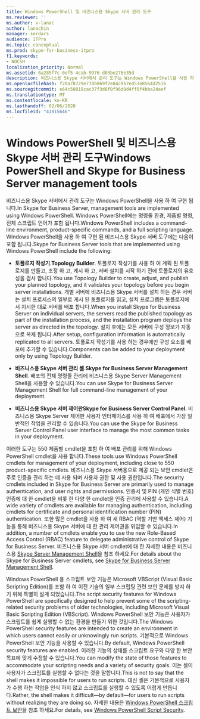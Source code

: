 ```yaml
---
title: Windows PowerShell 및 비즈니스용 Skype 서버 관리 도구
ms.reviewer: ''
ms.author: v-lanac
author: lanachin
manager: serdars
audience: ITPro
ms.topic: conceptual
ms.prod: skype-for-business-itpro
f1.keywords:
- NOCSH
localization_priority: Normal
ms.assetid: 6a285f7c-0ef5-4cab-9976-d03be276e35d
description: 비즈니스용 Skype 서버에서 관리 도구는 Windows PowerShell을 사용 하 여 구현 됩니다. Windows PowerShell에는 명령줄 환경, 제품별 명령, 전체 스크립트 언어가 포함 됩니다. Windows PowerShell을 사용 하 여 구현 된 비즈니스용 Skype 서버 도구에는 다음이 포함 됩니다.
ms.openlocfilehash: f20a78729e778b069f7e84c9b7ed53e8564d2516
ms.sourcegitcommit: e64c50818cac37f3d6f0f96d0d4ff0f4bba24aef
ms.translationtype: MT
ms.contentlocale: ko-KR
ms.lasthandoff: 02/06/2020
ms.locfileid: "41815646"
---
```

# <a name="windows-powershell-and-skype-for-business-server-management-tools"></a><span data-ttu-id="f4e84-105">Windows PowerShell 및 비즈니스용 Skype 서버 관리 도구</span><span class="sxs-lookup"><span data-stu-id="f4e84-105">Windows PowerShell and Skype for Business Server management tools</span></span>
 
<span data-ttu-id="f4e84-106">비즈니스용 Skype 서버에서 관리 도구는 Windows PowerShell을 사용 하 여 구현 됩니다.</span><span class="sxs-lookup"><span data-stu-id="f4e84-106">In Skype for Business Server, management tools are implemented using Windows PowerShell.</span></span> <span data-ttu-id="f4e84-107">Windows PowerShell에는 명령줄 환경, 제품별 명령, 전체 스크립트 언어가 포함 됩니다.</span><span class="sxs-lookup"><span data-stu-id="f4e84-107">Windows PowerShell includes a command-line environment, product-specific commands, and a full scripting language.</span></span> <span data-ttu-id="f4e84-108">Windows PowerShell을 사용 하 여 구현 된 비즈니스용 Skype 서버 도구에는 다음이 포함 됩니다.</span><span class="sxs-lookup"><span data-stu-id="f4e84-108">Skype for Business Server tools that are implemented using Windows PowerShell include the following:</span></span> 
  
- <span data-ttu-id="f4e84-109">**토폴로지 작성기**.</span><span class="sxs-lookup"><span data-stu-id="f4e84-109">**Topology Builder**.</span></span> <span data-ttu-id="f4e84-110">토폴로지 작성기를 사용 하 여 계획 된 토폴로지를 만들고, 조정 하 고, 게시 하 고, 서버 설치를 시작 하기 전에 토폴로지의 유효성을 검사 합니다.</span><span class="sxs-lookup"><span data-stu-id="f4e84-110">You use Topology Builder to create, adjust, and publish your planned topology, and it validates your topology before you begin server installations.</span></span> <span data-ttu-id="f4e84-111">개별 서버에 비즈니스용 Skype 서버를 설치 하는 경우 서버는 설치 프로세스의 일부로 게시 된 토폴로지를 읽고, 설치 프로그램은 토폴로지에서 지시한 대로 서버를 배포 합니다.</span><span class="sxs-lookup"><span data-stu-id="f4e84-111">When you install Skype for Business Server on individual servers, the servers read the published topology as part of the installation process, and the installation program deploys the server as directed in the topology.</span></span> <span data-ttu-id="f4e84-112">설치 후에는 모든 서버에 구성 정보가 자동으로 복제 됩니다.</span><span class="sxs-lookup"><span data-stu-id="f4e84-112">After setup, configuration information is automatically replicated to all servers.</span></span> <span data-ttu-id="f4e84-113">토폴로지 작성기를 사용 하는 경우에만 구성 요소를 배포에 추가할 수 있습니다.</span><span class="sxs-lookup"><span data-stu-id="f4e84-113">Components can be added to your deployment only by using Topology Builder.</span></span>
    
- <span data-ttu-id="f4e84-114">**비즈니스용 Skype 서버 관리 셸**.</span><span class="sxs-lookup"><span data-stu-id="f4e84-114">**Skype for Business Server Management Shell**.</span></span> <span data-ttu-id="f4e84-115">배포의 전체 명령줄 관리에 비즈니스용 Skype Server Management Shell을 사용할 수 있습니다.</span><span class="sxs-lookup"><span data-stu-id="f4e84-115">You can use Skype for Business Server Management Shell for full command-line management of your deployment.</span></span>
    
- <span data-ttu-id="f4e84-116">**비즈니스용 Skype 서버 제어판**</span><span class="sxs-lookup"><span data-stu-id="f4e84-116">**Skype for Business Server Control Panel**.</span></span> <span data-ttu-id="f4e84-117">비즈니스용 Skype Server 제어판 사용자 인터페이스를 사용 하 여 배포에서 가장 일반적인 작업을 관리할 수 있습니다.</span><span class="sxs-lookup"><span data-stu-id="f4e84-117">You can use the Skype for Business Server Control Panel user interface to manage the most common tasks in your deployment.</span></span>
    
<span data-ttu-id="f4e84-118">이러한 도구는 550 제품별 cmdlet을 포함 하 여 배포 관리를 위해 Windows PowerShell cmdlet을 사용 합니다.</span><span class="sxs-lookup"><span data-stu-id="f4e84-118">These tools use Windows PowerShell cmdlets for management of your deployment, including close to 550 product-specific cmdlets.</span></span> <span data-ttu-id="f4e84-119">비즈니스용 Skype 서버용으로 제공 되는 보안 cmdlet은 주로 인증을 관리 하는 데 사용 되며 사용자 권한 및 사용 권한입니다.</span><span class="sxs-lookup"><span data-stu-id="f4e84-119">The security cmdlets included in Skype for Business Server are primarily used to manage authentication, and user rights and permissions.</span></span> <span data-ttu-id="f4e84-120">인증서 및 PIN (개인 식별 번호) 인증에 대 한 cmdlet을 비롯 한 다양 한 cmdlet을 인증 관리에 사용할 수 있습니다.</span><span class="sxs-lookup"><span data-stu-id="f4e84-120">A wide variety of cmdlets are available for managing authentication, including cmdlets for certificate and personal identification number (PIN) authentication.</span></span> <span data-ttu-id="f4e84-121">또한 많은 cmdlet을 사용 하 여 새 RBAC (역할 기반 액세스 제어) 기능을 통해 비즈니스용 Skype 서버에 대 한 관리 제어권을 위임할 수 있습니다.</span><span class="sxs-lookup"><span data-stu-id="f4e84-121">In addition, a number of cmdlets enable you to use the new Role-Based Access Control (RBAC) feature to delegate administrative control of Skype for Business Server.</span></span> <span data-ttu-id="f4e84-122">비즈니스용 Skype 서버 cmdlet에 대 한 자세한 내용은 비즈니스용 [Skype Server Management Shell](../../manage/management-shell.md)을 참조 하세요.</span><span class="sxs-lookup"><span data-stu-id="f4e84-122">For details about the Skype for Business Server cmdlets, see [Skype for Business Server Management Shell](../../manage/management-shell.md).</span></span>
  
<span data-ttu-id="f4e84-123">Windows PowerShell 용 스크립트 보안 기능은 Microsoft VBScript (Visual Basic Scripting Edition)를 포함 하 여 이전 기술의 일부 스크립팅 관련 보안 문제를 방지 하기 위해 특별히 설계 되었습니다.</span><span class="sxs-lookup"><span data-stu-id="f4e84-123">The script security features for Windows PowerShell are specifically designed to help prevent some of the scripting-related security problems of older technologies, including Microsoft Visual Basic Scripting Edition (VBScript).</span></span> <span data-ttu-id="f4e84-124">Windows PowerShell 보안 기능은 사용자가 스크립트를 쉽게 실행할 수 없는 환경을 만들기 위한 것입니다.</span><span class="sxs-lookup"><span data-stu-id="f4e84-124">The Windows PowerShell security features are intended to create an environment in which users cannot easily or unknowingly run scripts.</span></span> <span data-ttu-id="f4e84-125">기본적으로 Windows PowerShell 보안 기능을 사용할 수 있습니다.</span><span class="sxs-lookup"><span data-stu-id="f4e84-125">By default, Windows PowerShell security features are enabled.</span></span> <span data-ttu-id="f4e84-126">이러한 기능의 상태를 스크립트 요구와 다양 한 보안 목표에 맞게 수정할 수 있습니다.</span><span class="sxs-lookup"><span data-stu-id="f4e84-126">You can modify the state of those features to accommodate your scripting needs and a variety of security goals.</span></span> <span data-ttu-id="f4e84-127">이는 셸이 사용자가 스크립트를 실행할 수 없다는 것을 말합니다.</span><span class="sxs-lookup"><span data-stu-id="f4e84-127">This is not to say that the shell makes it impossible for users to run scripts.</span></span> <span data-ttu-id="f4e84-128">대신 셸은 기본적으로 사용자가 수행 하는 작업을 인식 하지 않고 스크립트를 실행할 수 있도록 어렵게 만듭니다.</span><span class="sxs-lookup"><span data-stu-id="f4e84-128">Rather, the shell makes it difficult—by default—for users to run scripts without realizing they are doing so.</span></span> <span data-ttu-id="f4e84-129">자세한 내용은 [Windows PowerShell 스크립트 보안](https://go.microsoft.com/fwlink/p/?LinkId=213145)을 참조 하세요.</span><span class="sxs-lookup"><span data-stu-id="f4e84-129">For details, see [Windows PowerShell Script Security](https://go.microsoft.com/fwlink/p/?LinkId=213145).</span></span>
  

